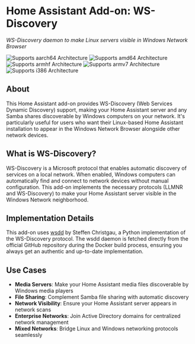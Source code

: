 # Home Assistant Add-on: WS-Discovery

_WS-Discovery daemon to make Linux servers visible in Windows Network Browser_

![Supports aarch64 Architecture][aarch64-shield]
![Supports amd64 Architecture][amd64-shield]
![Supports armhf Architecture][armhf-shield]
![Supports armv7 Architecture][armv7-shield]
![Supports i386 Architecture][i386-shield]

## About

This Home Assistant add-on provides WS-Discovery (Web Services Dynamic Discovery) support, making your Home Assistant server and any Samba shares discoverable by Windows computers on your network. It's particularly useful for users who want their Linux-based Home Assistant installation to appear in the Windows Network Browser alongside other network devices.

## What is WS-Discovery?

WS-Discovery is a Microsoft protocol that enables automatic discovery of services on a local network. When enabled, Windows computers can automatically find and connect to network devices without manual configuration. This add-on implements the necessary protocols (LLMNR and WS-Discovery) to make your Home Assistant server visible in the Windows Network neighborhood.

## Implementation Details

This add-on uses [wsdd](https://github.com/christgau/wsdd) by Steffen Christgau, a Python implementation of the WS-Discovery protocol. The wsdd daemon is fetched directly from the official GitHub repository during the Docker build process, ensuring you always get an authentic and up-to-date implementation.

## Use Cases

- **Media Servers**: Make your Home Assistant media files discoverable by Windows media players
- **File Sharing**: Complement Samba file sharing with automatic discovery
- **Network Visibility**: Ensure your Home Assistant server appears in network scans
- **Enterprise Networks**: Join Active Directory domains for centralized network management
- **Mixed Networks**: Bridge Linux and Windows networking protocols seamlessly

[amd64-shield]: https://img.shields.io/badge/amd64-yes-green.svg
[aarch64-shield]: https://img.shields.io/badge/aarch64-yes-green.svg
[armhf-shield]: https://img.shields.io/badge/armhf-yes-green.svg
[armv7-shield]: https://img.shields.io/badge/armv7-yes-green.svg
[i386-shield]: https://img.shields.io/badge/i386-yes-green.svg
